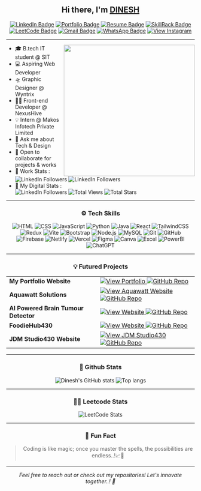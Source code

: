 <h2 align="center"> Hi there, I'm <a href="https://www.linkedin.com/in/m-dinesh-d30/">DINESH</a> </h2>
<div align="center">
  
[![LinkedIn Badge](https://img.shields.io/badge/-LinkedIn-0e76a8?style=flat&logo=linkedin&logoColor=white)](https://www.linkedin.com/in/m-dinesh-jdm430d07/)
[![Portfolio Badge](https://img.shields.io/badge/-Portfolio-1abc9c?style=flat&logo=google-chrome&logoColor=white)](https://m-dinesh-30.web.app/)
[![Resume Badge](https://img.shields.io/badge/-Resume-34495e?style=flat&logo=adobe-acrobat-reader&logoColor=white)](https://github.com/dineshit27/dineshit27/raw/main/Dinesh_Resume1.pdf)
[![SkillRack Badge](https://img.shields.io/badge/-SkillRack-blue?style=flat&logo=codeforces&logoColor=white)](https://www.skillrack.com/faces/resume.xhtml?id=444147&key=Skillrackresume430) 
[![LeetCode Badge](https://img.shields.io/badge/-LeetCode-FFA116?style=flat&logo=leetcode&logoColor=black)](https://leetcode.com/u/Dinesh_coder30/)
[![Gmail Badge](https://img.shields.io/badge/-Mail-red?style=flat&logo=gmail&logoColor=white)](mailto:m.dinesh.it27@gmail.com)
[![WhatsApp Badge](https://img.shields.io/badge/-WhatsApp-25D366?style=flat&logo=whatsapp&logoColor=white)](https://wa.me/918122129450)
<a href="https://www.instagram.com/_dinx_pvt_430/">
  <img src="https://img.shields.io/badge/-Instagram-E4405F?style=flat&logo=instagram&logoColor=white" alt="View Instagram">
</a>
</div>

-----------------------------------------------------------

<img src="https://raw.githubusercontent.com/sanjay-kv/sanjay-kv/main/Assets/illustration.png" min-width="300px" max-width="300px" width="350px" align="right">

- 🎓 B.tech IT student @ SIT
- 💻 Aspiring Web Developer
- 🛸 Graphic Designer @ Wyntrix
- 👨‍💻 Front-end Developer @ NexusHive
- 💡 Intern @ Makos Infotech Private Limited
- 💬 Ask me about Tech & Design
- 🤝 Open to collaborate for projects & works
- 📑 Work Stats :<br>![LinkedIn Followers](https://img.shields.io/badge/Projects-25-blue?logo=linkedin) ![LinkedIn Followers](https://img.shields.io/badge/Client_Satisfied-78%25-blue?logo=linkedin)
- 🤖 My Digital Stats :<br>![LinkedIn Followers](https://img.shields.io/badge/LinkedIn_Followers-7k+-blue?logo=linkedin) ![Total Views](https://img.shields.io/badge/Viewers-5k+-blue?logo=github) ![Total Stars](https://img.shields.io/badge/Stars-500-blue?logo=github)
<hr>


<div align="center">
  <h3>⚙️ Tech Skills</h3>
  
![HTML](https://img.shields.io/badge/-HTML5-E34F26?logo=html5&logoColor=white)  ![CSS](https://img.shields.io/badge/-CSS3-1572B6?logo=css3&logoColor=white)  ![JavaScript](https://img.shields.io/badge/-JavaScript-F7DF1E?logo=javascript&logoColor=black)  ![Python](https://img.shields.io/badge/-Python-3776AB?logo=python&logoColor=white)  ![Java](https://img.shields.io/badge/-Java-007396?logo=java&logoColor=white)  ![React](https://img.shields.io/badge/-React-61DAFB?logo=react&logoColor=black)  ![TailwindCSS](https://img.shields.io/badge/-Tailwind_CSS-38B2AC?logo=tailwindcss&logoColor=white)  ![Redux](https://img.shields.io/badge/-Redux-764ABC?logo=redux&logoColor=white)  ![Vite](https://img.shields.io/badge/-Vite-646CFF?logo=vite&logoColor=white) ![Bootstrap](https://img.shields.io/badge/-Bootstrap-7952B3?logo=bootstrap&logoColor=white)  ![Node.js](https://img.shields.io/badge/-Node.js-339933?logo=node.js&logoColor=white)  ![MySQL](https://img.shields.io/badge/-MySQL-4479A1?logo=mysql&logoColor=white)  ![Git](https://img.shields.io/badge/-Git-F05032?logo=git&logoColor=white)  ![GitHub](https://img.shields.io/badge/-GitHub-181717?logo=github&logoColor=white)  ![Firebase](https://img.shields.io/badge/-Firebase-FFCA28?logo=firebase&logoColor=black)  ![Netlify](https://img.shields.io/badge/-Netlify-00C7B7?logo=netlify&logoColor=white)  ![Vercel](https://img.shields.io/badge/-Vercel-000000?logo=vercel&logoColor=white)  ![Figma](https://img.shields.io/badge/-Figma-F24E1E?logo=figma&logoColor=white)  ![Canva](https://img.shields.io/badge/-Canva-00C4CC?logo=canva&logoColor=white)  ![Excel](https://img.shields.io/badge/-Excel-217346?logo=microsoft-excel&logoColor=white)  ![PowerBI](https://img.shields.io/badge/-PowerBI-F2C811?logo=powerbi&logoColor=black)  ![ChatGPT](https://img.shields.io/badge/-ChatGPT-00A67E?logo=openai&logoColor=white)

<hr>

<div align="center">
  <h3>💡 Futured Projects</h3>
<table align="center">
  <tr>
    <td><strong>My Portfolio Website</strong></td>
    <td>
      <a href="https://m-dinesh-30.web.app/">
        <img src="https://img.shields.io/badge/VIEW-blue?style=flat&logo=google-chrome&logoColor=white" alt="View Portfolio">
      </a>
      <a href="https://github.com/dineshit27/portfolio-web-pvt">
        <img src="https://img.shields.io/badge/REPOSITORY-red?style=flat&logo=github&logoColor=white" alt="GitHub Repo">
      </a>
    </td>
  </tr>

  <tr>
    <td><strong>Aquawatt Solutions</strong></td>
    <td>
      <a href="https://aquawatt-org.web.app/">
        <img src="https://img.shields.io/badge/LIVE DEMO-blue?style=flat&logo=google-chrome&logoColor=white" alt="View Aquawatt Website">
      </a>
      <a href="https://github.com/dineshit27/aquawatt-org">
        <img src="https://img.shields.io/badge/VIEW REPOSITORY-red?style=flat&logo=github&logoColor=white" alt="GitHub Repo">
      </a>
    </td>
  </tr>

  <tr>
    <td><strong>AI Powered Brain Tumour Detector</strong></td>
    <td>
      <a href="https://tumour-spotter-ai.lovable.app/">
        <img src="https://img.shields.io/badge/LIVE DEMO-blue?style=flat&logo=google-chrome&logoColor=white" alt="View Website">
      </a>
      <a href="https://github.com/dineshit27/tumour-spotter-ai">
        <img src="https://img.shields.io/badge/VIEW REPOSITORY-red?style=flat&logo=github&logoColor=white" alt="GitHub Repo">
      </a>
    </td>
  </tr>

  <tr>
    <td><strong>FoodieHub430</strong></td>
    <td>
      <a href="https://foodie-hub430.netlify.app/about_us">
        <img src="https://img.shields.io/badge/LIVE DEMO-blue?style=flat&logo=google-chrome&logoColor=white" alt="View Website">
      </a>
      <a href="https://github.com/dineshit27/FoodieHub430">
        <img src="https://img.shields.io/badge/VIEW REPOSITORY-red?style=flat&logo=github&logoColor=white" alt="GitHub Repo">
      </a>
    </td>
  </tr>

  <tr>
    <td><strong>JDM Studio430 Website</strong></td>
    <td>
      <a href="https://jdm-studio430.netlify.app/">
        <img src="https://img.shields.io/badge/LIVE DEMO-blue?style=flat&logo=google-chrome&logoColor=white" alt="View JDM Studio430">
      </a>
      <a href="https://github.com/dineshit27/jdm-studio430-website">
        <img src="https://img.shields.io/badge/VIEW REPOSITORY-red?style=flat&logo=github&logoColor=white" alt="GitHub Repo">
      </a>
    </td>
  </tr>
</table>


<hr>

<div align="center">
  <h3>🤖 Github Stats</h3>
  
![Dinesh's GitHub stats](https://github-readme-stats.vercel.app/api?username=dineshit27&theme)
<img alt="Top langs" src="https://github-readme-stats.vercel.app/api/top-langs/?username=dineshit27&layout=compact&&langs_count=8"/>

<hr>

<div align="center">
  <h3>👨‍💻 Leetcode Stats</h3>

<p align="center">
  <img src="https://leetcard.jacoblin.cool/Dinesh_coder30?theme=dark&font=source_code_pro&ext=heatmap" alt="LeetCode Stats">
</p>

<hr>

<div align="center">
  <h3>💬 Fun Fact</h3>

> Coding is like magic; once you master the spells, the possibilities are endless..!📈🌟

---

<div align="center">
  <em>Feel free to reach out or check out my repositories! Let's innovate together..! 🚀</em>
</div>

